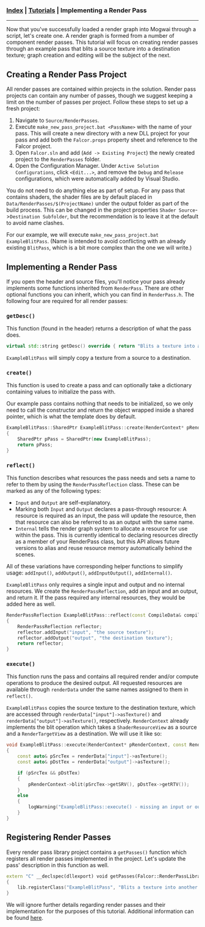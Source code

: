 ### [Index](../index.md) | [Tutorials](./index.md) | Implementing a Render Pass

--------

Now that you've successfully loaded a render graph into Mogwai through a script, let's create one. A render graph is formed from a number of component render passes. This tutorial will focus on creating render passes through an example pass that blits a source texture into a destination texture; graph creation and editing will be the subject of the next.

## Creating a Render Pass Project
All render passes are contained within projects in the solution. Render pass projects can contain any number of passes, though we suggest keeping a limit on the number of passes per project. Follow these steps to set up a fresh project:

1. Navigate to `Source/RenderPasses`.
2. Execute `make_new_pass_project.bat <PassName>` with the name of your pass. This will create a new directory with a new DLL project for your pass and add both the `Falcor.props` property sheet and reference to the Falcor project.
3. Open `Falcor.sln` and add (`Add -> Existing Project`) the newly created project to the `RenderPasses` folder.
4. Open the Configuration Manager. Under `Active Solution Configurations`, click `<Edit...>`, and remove the `Debug` and `Release` configurations, which were automatically added by Visual Studio.

You do not need to do anything else as part of setup. For any pass that contains shaders, the shader files are by default placed in `Data/RenderPasses/$(ProjectName)` under the output folder as part of the build process. This can be changed in the project properties `Shader Source`->`Destination Subfolder`, but the recommendation is to leave it at the default to avoid name clashes.

For our example, we will execute `make_new_pass_project.bat ExampleBlitPass`. (Name is intended to avoid conflicting with an already existing `BlitPass`, which is a bit more complex than the one we will write.)

## Implementing a Render Pass
If you open the header and source files, you'll notice your pass already implements some functions inherited from `RenderPass`. There are other optional functions you can inherit, which you can find in `RenderPass.h`. The following four are required for all render passes:

### `getDesc()`
This function (found in the header) returns a description of what the pass does.
```c++
virtual std::string getDesc() override { return "Blits a texture into another texture"; }
```
`ExampleBlitPass` will simply copy a texture from a source to a destination.

### `create()`
This function is used to create a pass and can optionally take a dictionary containing values to initialize the pass with.

Our example pass contains nothing that needs to be initialized, so we only need to call the constructor and return the object wrapped inside a shared pointer, which is what the template does by default.
```c++
ExampleBlitPass::SharedPtr ExampleBlitPass::create(RenderContext* pRenderContext, const Dictionary& dict)
{
    SharedPtr pPass = SharedPtr(new ExampleBlitPass);
    return pPass;
}
```

### `reflect()`
This function describes what resources the pass needs and sets a name to refer to them by using the `RenderPassReflection` class. These can be marked as any of the following types:
- `Input` and `Output` are self-explanatory.
- Marking both `Input` and `Output` declares a pass-through resource: A resource is required as an input, the pass will update the resource, then that resource can also be referred to as an output with the same name.
- `Internal` tells the render graph system to allocate a resource for use within the pass. This is currently identical to declaring resources directly as a member of your RenderPass class, but this API allows future versions to alias and reuse resource memory automatically behind the scenes.

All of these variations have corresponding helper functions to simplify usage: `addInput()`, `addOutput()`, `addInputOutput()`, `addInternal()`.

`ExampleBlitPass` only requires a single input and output and no internal resources. We create the `RenderPassReflection`, add an input and an output, and return it. If the pass required any internal resources, they would be added here as well.

```c++
RenderPassReflection ExampleBlitPass::reflect(const CompileData& compileData)
{
    RenderPassReflection reflector;
    reflector.addInput("input", "the source texture");
    reflector.addOutput("output", "the destination texture");
    return reflector;
}
```

### `execute()`
This function runs the pass and contains all required render and/or compute operations to produce the desired output. All requested resources are available through `renderData` under the same names assigned to them in `reflect()`.

`ExampleBlitPass` copies the source texture to the destination texture, which are accessed through `renderData["input"]->asTexture()` and `renderData["output"]->asTexture()`, respectively. `RenderContext` already implements the blit operation which takes a `ShaderResourceView` as a source and a `RenderTargetView` as a destination. We will use it like so:
```c++
void ExampleBlitPass::execute(RenderContext* pRenderContext, const RenderData& renderData)
{
    const auto& pSrcTex = renderData["input"]->asTexture();
    const auto& pDstTex = renderData["output"]->asTexture();

    if (pSrcTex && pDstTex)
    {
        pRenderContext->blit(pSrcTex->getSRV(), pDstTex->getRTV());
    }
    else
    {
        logWarning("ExampleBlitPass::execute() - missing an input or output resource");
    }
}
```

## Registering Render Passes

Every render pass library project contains a `getPasses()` function which registers all render passes implemented in the project. Let's update the pass' description in this function as well.
```c++
extern "C" __declspec(dllexport) void getPasses(Falcor::RenderPassLibrary& lib)
{
    lib.registerClass("ExampleBlitPass", "Blits a texture into another texture", ExampleBlitPass::create);
}
```

We will ignore further details regarding render passes and their implementation for the purposes of this tutorial. Additional information can be found [here](../Usage/Render-Passes.md).
